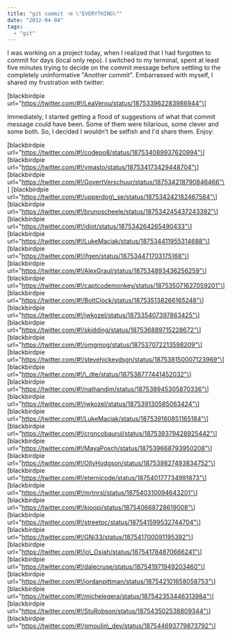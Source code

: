 ```yaml
---
title: "git commit -m \"EVERYTHING\""
date: "2012-04-04"
tags: 
  - "git"
---
```


I was working on a project today, when I realized that I had forgotten to commit for days (local only repo). I switched to my terminal, spent at least five minutes trying to decide on the commit message before settling to the completely uninformative "Another commit". Embarrassed with myself, I shared my frustration with twitter:

\[blackbirdpie url="https://twitter.com/#!/LeaVerou/status/187533962283986944"\]

Immediately, I started getting a flood of suggestions of what that commit message could have been. Some of them were hilarious, some clever and some both. So, I decided I wouldn't be selfish and I'd share them. Enjoy:

\[blackbirdpie url="https://twitter.com/#!/codepo8/status/187534089937620994"\] \[blackbirdpie url="https://twitter.com/#!/vmasto/status/187534173429448704"\] \[blackbirdpie url="https://twitter.com/#!/GovertVerschuur/status/187534218790846466"\] \[blackbirdpie url="https://twitter.com/#!/upperdog\_se/status/187534242182467584"\] \[blackbirdpie url="https://twitter.com/#!/brunoscheele/status/187534245437243392"\] \[blackbirdpie url="https://twitter.com/#!/idiot/status/187534264265490433"\] \[blackbirdpie url="https://twitter.com/#!/LukeMaciak/status/187534411955314688"\] \[blackbirdpie url="https://twitter.com/#!/jfgen/status/187534471703175168"\] \[blackbirdpie url="https://twitter.com/#!/AlexGraul/status/187534893436256259"\] \[blackbirdpie url="https://twitter.com/#!/captcodemonkey/status/187535071627059201"\] \[blackbirdpie url="https://twitter.com/#!/BoltClock/status/187535138266165248"\] \[blackbirdpie url="https://twitter.com/#!/jwkozel/status/187535407397863425"\] \[blackbirdpie url="https://twitter.com/#!/skidding/status/187536889715228672"\] \[blackbirdpie url="https://twitter.com/#!/omgmog/status/187537072213598209"\] \[blackbirdpie url="https://twitter.com/#!/stevehickeydsgn/status/187538150007123969"\] \[blackbirdpie url="https://twitter.com/#!/\_dte/status/187538777441452032"\] \[blackbirdpie url="https://twitter.com/#!/nathandim/status/187538945305870336"\] \[blackbirdpie url="https://twitter.com/#!/jwkozel/status/187539130585063424"\] \[blackbirdpie url="https://twitter.com/#!/LukeMaciak/status/187539160851165184"\] \[blackbirdpie url="https://twitter.com/#!/croncobaurul/status/187539379428925442"\] \[blackbirdpie url="https://twitter.com/#!/MayaPosch/status/187539668793950208"\] \[blackbirdpie url="https://twitter.com/#!/OllyHodgson/status/187539827493834752"\] \[blackbirdpie url="https://twitter.com/#!/eternicode/status/187540177734991873"\] \[blackbirdpie url="https://twitter.com/#!/mrtnrsl/status/187540310094643201"\] \[blackbirdpie url="https://twitter.com/#!/kioopi/status/187540668728619008"\] \[blackbirdpie url="https://twitter.com/#!/streetpc/status/187541599532744704"\] \[blackbirdpie url="https://twitter.com/#!/GNi33/status/187541700091195392"\] \[blackbirdpie url="https://twitter.com/#!/jo\_Osiah/status/187541784870666241"\] \[blackbirdpie url="https://twitter.com/#!/dalecruse/status/187541971949203460"\] \[blackbirdpie url="https://twitter.com/#!/jordanpittman/status/187542101658058753"\] \[blackbirdpie url="https://twitter.com/#!/michelegera/status/187542353446313984"\] \[blackbirdpie url="https://twitter.com/#!/StuRobson/status/187543502538809344"\] \[blackbirdpie url="https://twitter.com/#!/gmoulin\_dev/status/187544693779873792"\]
